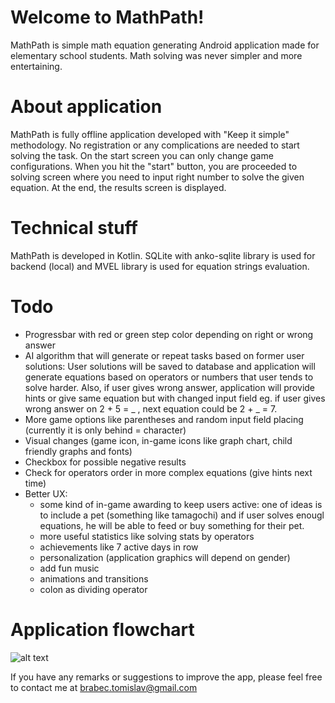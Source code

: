 # Welcome to MathPath!

MathPath is simple math equation generating Android application made for elementary school students. Math solving was never simpler and more entertaining.


# About application

MathPath is fully offline application developed with "Keep it simple" methodology. No registration or any complications are needed to start solving the task. On the start screen you can only change game configurations. When you hit the "start" button, you are proceeded to solving screen where you need to input right number to solve the given equation. At the end, the results screen is displayed.

# Technical stuff

MathPath is developed in Kotlin. SQLite with anko-sqlite library is used for backend (local) and MVEL library is used for equation strings evaluation.

# Todo

* Progressbar with red or green step color depending on right or wrong answer
* AI algorithm that will generate or repeat tasks based on former user solutions:
	User solutions will be saved to database and application will generate equations based on operators or numbers that user 	tends to solve harder.
	Also, if user gives wrong answer, application will provide hints or give same equation but with changed input field eg. if user gives wrong answer on 2 + 5 = _ , next equation could be 2 + _ = 7.
* More game options like parentheses and random input field placing (currently it is only behind = character)
* Visual changes (game icon, in-game icons like graph chart, child friendly graphs and fonts)
* Checkbox for possible negative results
* Check for operators order in more complex equations (give hints next time)
* Better UX:
	* some kind of in-game awarding to keep users active:
		one of ideas is to include a pet (something like tamagochi) and if user solves enougl equations, he will be able 		to feed or buy something for their pet.
	* more useful statistics like solving stats by operators
	* achievements like 7 active days in row
	* personalization (application graphics will depend on gender)
	* add fun music
	* animations and transitions
	* colon as dividing operator

# Application flowchart

![alt text](https://image.ibb.co/gjWy9c/Selection_068.png)

If you have any remarks or suggestions to improve the app, please feel free to contact me at brabec.tomislav@gmail.com
